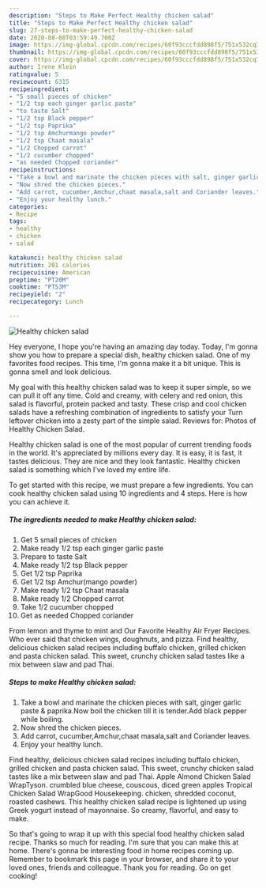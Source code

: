 ```yaml
---
description: "Steps to Make Perfect Healthy chicken salad"
title: "Steps to Make Perfect Healthy chicken salad"
slug: 27-steps-to-make-perfect-healthy-chicken-salad
date: 2020-08-08T03:59:49.700Z
image: https://img-global.cpcdn.com/recipes/60f93cccfdd898f5/751x532cq70/healthy-chicken-salad-recipe-main-photo.jpg
thumbnail: https://img-global.cpcdn.com/recipes/60f93cccfdd898f5/751x532cq70/healthy-chicken-salad-recipe-main-photo.jpg
cover: https://img-global.cpcdn.com/recipes/60f93cccfdd898f5/751x532cq70/healthy-chicken-salad-recipe-main-photo.jpg
author: Irene Klein
ratingvalue: 5
reviewcount: 6315
recipeingredient:
- "5 small pieces of chicken"
- "1/2 tsp each ginger garlic paste"
- "to taste Salt"
- "1/2 tsp Black pepper"
- "1/2 tsp Paprika"
- "1/2 tsp Amchurmango powder"
- "1/2 tsp Chaat masala"
- "1/2 Chopped carrot"
- "1/2 cucumber chopped"
- "as needed Chopped coriander"
recipeinstructions:
- "Take a bowl and marinate the chicken pieces with salt, ginger garlic paste &amp; paprika.Now boil the chicken till it is tender.Add black pepper while boiling."
- "Now shred the chicken pieces."
- "Add carrot, cucumber,Amchur,chaat masala,salt and Coriander leaves."
- "Enjoy your healthy lunch."
categories:
- Recipe
tags:
- healthy
- chicken
- salad

katakunci: healthy chicken salad 
nutrition: 201 calories
recipecuisine: American
preptime: "PT20M"
cooktime: "PT53M"
recipeyield: "2"
recipecategory: Lunch

---
```



![Healthy chicken salad](https://img-global.cpcdn.com/recipes/60f93cccfdd898f5/751x532cq70/healthy-chicken-salad-recipe-main-photo.jpg)

Hey everyone, I hope you're having an amazing day today. Today, I'm gonna show you how to prepare a special dish, healthy chicken salad. One of my favorites food recipes. This time, I'm gonna make it a bit unique. This is gonna smell and look delicious.

My goal with this healthy chicken salad was to keep it super simple, so we can pull it off any time. Cold and creamy, with celery and red onion, this salad is flavorful, protein packed and tasty. These crisp and cool chicken salads have a refreshing combination of ingredients to satisfy your Turn leftover chicken into a zesty part of the simple salad. Reviews for: Photos of Healthy Chicken Salad.

Healthy chicken salad is one of the most popular of current trending foods in the world. It's appreciated by millions every day. It is easy, it is fast, it tastes delicious. They are nice and they look fantastic. Healthy chicken salad is something which I've loved my entire life.


To get started with this recipe, we must prepare a few ingredients. You can cook healthy chicken salad using 10 ingredients and 4 steps. Here is how you can achieve it.

<!--inarticleads1-->

##### The ingredients needed to make Healthy chicken salad:

1. Get 5 small pieces of chicken
1. Make ready 1/2 tsp each ginger garlic paste
1. Prepare to taste Salt
1. Make ready 1/2 tsp Black pepper
1. Get 1/2 tsp Paprika
1. Get 1/2 tsp Amchur(mango powder)
1. Make ready 1/2 tsp Chaat masala
1. Make ready 1/2 Chopped carrot
1. Take 1/2 cucumber chopped
1. Get as needed Chopped coriander


From lemon and thyme to mint and Our Favorite Healthy Air Fryer Recipes. Who ever said that chicken wings, doughnuts, and pizza. Find healthy, delicious chicken salad recipes including buffalo chicken, grilled chicken and pasta chicken salad. This sweet, crunchy chicken salad tastes like a mix between slaw and pad Thai. 

<!--inarticleads2-->

##### Steps to make Healthy chicken salad:

1. Take a bowl and marinate the chicken pieces with salt, ginger garlic paste &amp; paprika.Now boil the chicken till it is tender.Add black pepper while boiling.
1. Now shred the chicken pieces.
1. Add carrot, cucumber,Amchur,chaat masala,salt and Coriander leaves.
1. Enjoy your healthy lunch.


Find healthy, delicious chicken salad recipes including buffalo chicken, grilled chicken and pasta chicken salad. This sweet, crunchy chicken salad tastes like a mix between slaw and pad Thai. Apple Almond Chicken Salad WrapTyson. crumbled blue cheese, couscous, diced green apples Tropical Chicken Salad WrapGood Housekeeping. chicken, shredded coconut, roasted cashews. This healthy chicken salad recipe is lightened up using Greek yogurt instead of mayonnaise. So creamy, flavorful, and easy to make. 

So that's going to wrap it up with this special food healthy chicken salad recipe. Thanks so much for reading. I'm sure that you can make this at home. There's gonna be interesting food in home recipes coming up. Remember to bookmark this page in your browser, and share it to your loved ones, friends and colleague. Thank you for reading. Go on get cooking!
